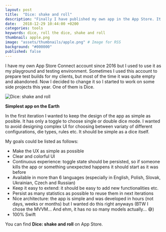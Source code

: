 ```yaml
---
layout: post
title:  "Dice: shake and roll"
description: "Finally I have published my own app in the App Store. It's a very simple app to simulate a die."
date:   2018-12-29 10:44:00 +0200
categories: tools
keywords: dice, roll the dice, shake and roll
thumbnail: apple.png
image: "assets/thumbnails/apple.png" # Image for RSS
background: "#000000"
published: false
---
```


I have my own App Store Connect account since 2016 but I used to use it as my playground and testing environment. Sometimes I used this account to prepare test builds for my clients, but most of the time it was quite empty and abandoned. Now I decided to change it so I started to work on some side projects this year. One of them is Dice.

![Dice: shake and roll]({{site.url}}/assets/2018-12-29/dice.png)

**Simplest app on the Earth**

In the first iteration I wanted to keep the design of the app as simple as posible. It has only a toggle to choose single or double dice mode. I wanted to avoid designing complex UI for choosing between variaty of different configurations, die types, rules etc. It should be simple as a dice itself.

My goals could be listed as follows:
- Make the UX as simple as possible
- Clear and colorful UI
- Continuous experience: toggle state should be persisted, so if someone kills the app or something unexpected happens it should start as it was before
- Available in more than 6 languages (especially in English, Polish, Slovak, Ukrainian, Czech and Russian)
- Keep it easy to extend: it should be easy to add new functionalities etc.
- Persist as many statistics as possible to reuse them in next iterations
- Nice architecture: the app is simple and was developed in hours (not days, weeks or months) but I wanted do this right anyways (BTW I chose the MVVM... And ehm, it has no so many models actually... 😅)
- 100% Swift

You can find **Dice: shake and roll** on App Store.
